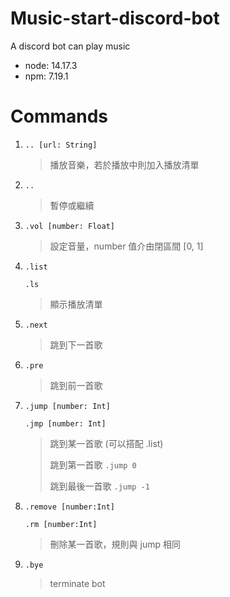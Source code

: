 # Music-start-discord-bot

A discord bot can play music

+ node: 14.17.3
+ npm: 7.19.1

# Commands

1. `.. [url: String]`
    > 播放音樂，若於播放中則加入播放清單
2. `..`
    > 暫停或繼續
3. `.vol [number: Float]`
    > 設定音量，number 值介由閉區間 [0, 1]
4. `.list`

   `.ls`
    > 顯示播放清單
5. `.next`
    > 跳到下一首歌
6. `.pre`
    > 跳到前一首歌
7. `.jump [number: Int]`

   `.jmp [number: Int]`
    > 跳到某一首歌 (可以搭配 .list)
    >
    > 跳到第一首歌 `.jump 0`
    >
    > 跳到最後一首歌 `.jump -1`
8. `.remove [number:Int]`

   `.rm [number:Int]`

   > 刪除某一首歌，規則與 jump 相同
9. `.bye`
    > terminate bot